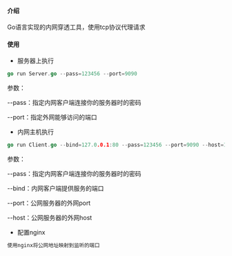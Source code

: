 #### 介绍
Go语言实现的内网穿透工具，使用tcp协议代理请求

#### 使用

- 服务器上执行
```go
go run Server.go --pass=123456 --port=9090
```
参数：

--pass：指定内网客户端连接你的服务器时的密码

--port：指定外网能够访问的端口

- 内网主机执行
```go
go run Client.go --bind=127.0.0.1:80 --pass=123456 --port=9090 --host=111.111.111.111
```
参数：

--pass：指定内网客户端连接你的服务器时的密码

--bind：内网客户端提供服务的端口

--port：公网服务器的外网port

--host：公网服务器的外网host

- 配置nginx
```go
使用nginx将公网地址映射到监听的端口
```
